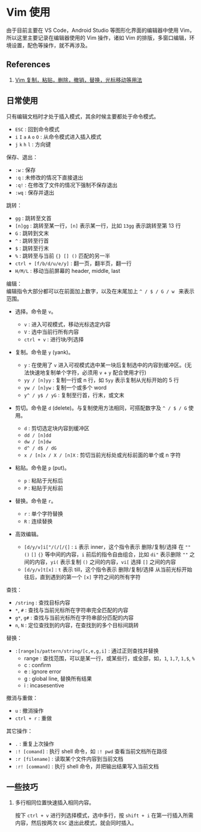# Vim 使用

由于目前主要在 VS Code，Android Studio 等图形化界面的编辑器中使用 Vim，所以这里主要记录在编辑器使用的 Vim 操作，诸如 Vim 的排版，多窗口编辑，环境设置，配色等操作，就不再涉及。

## References

1. [Vim 复制，粘贴，删除，撤销，替换，光标移动等用法](http://blog.51yip.com/linux/1140.html)

## 日常使用

只有编辑文档时才处于插入模式，其余时候主要都处于命令模式。

- `ESC` : 回到命令模式
- `i` `I` `a` `A` `o` `O` : 从命令模式进入插入模式
- `j` `k` `h` `l` : 方向键 

保存、退出：

- `:w` : 保存
- `:q` : 未修改的情况下直接退出
- `:q!` : 在修改了文件的情况下强制不保存退出
- `:wq` : 保存并退出

跳转：

- `gg` : 跳转至文首
- `[n]gg` : 跳转至某一行，`[n]` 表示某一行，比如 `13gg` 表示跳转至第 13 行
- `G` : 跳转到文末
- `^` : 跳转至行首
- `$` : 跳转至行末
- `%` : 跳转至与当前 `{} [] ()` 匹配的另一半
- `ctrl + [f/b/d/u/e/y]` : 翻一页，翻半页，翻一行
- `H/M/L` : 移动当前屏幕的 header, middle, last

编辑：  
编辑指令大部分都可以在前面加上数字，以及在末尾加上 `^ / $ / G / w ` 来表示范围。

- 选择。命令是 `v`。
  - `v` : 进入可视模式，移动光标选定内容
  - `V` : 选中当前行所有内容
  - `ctrl + v` : 进行块/列选择

- 复制。命令是 `y` (yank)。
  - `y` : 在使用了 `v` 进入可视模式选中某一块后复制选中的内容到缓冲区。(无法快速地复制单个字符，必须用 `v` + `y` 配合使用才行)
  - `yy / [n]yy` : 复制一行或 n 行，如 `5yy` 表示复制从光标开始的 5 行
  - `yw / [n]yw` : 复制一个或多个 word
  - `y^ / y$ / yG` : 复制至行首，行末，或文末

- 剪切。命令是 `d` (delete)。与复制使用方法相同，可搭配数字及 `^ / $ / G` 使用。
  - `d` : 剪切选定块内容到缓冲区
  - `dd / [n]dd`
  - `dw / [n]dw`
  - `d^ / d$ / dG`
  - `x / [n]x / X / [n]X` : 剪切当前光标处或光标前面的单个或 n 字符

- 粘贴。命令是 `p` (put)。
  - `p` : 粘贴于光标后
  - `P` : 粘贴于光标前

- 替换。命令是 `r`。
  - `r` : 单个字符替换
  - `R` : 连续替换

- 高效编辑。
  - `[d/y/v]i["/(/[/{]` : `i` 表示 inner，这个指令表示 删除/复制/选择 在 `""` `()` `[]` `{}` 等中间的内容，`i` 前后的指令自由组合，比如 `di"` 表示删除 `""` 之间的内容，`yi(` 表示复制 `()` 之间的内容，`vi[` 选择 `[]` 之间的内容
  - `[d/y/v]t[x]` : `t` 表示 till，这个指令表示 删除/复制/选择 从当前光标开始往后，直到遇到的第一个 `[x]` 字符之间的所有字符

查找：

- `/string` : 查找目标内容
- `*`, `#` : 查找与当前光标所在字符串完全匹配的内容
- `g*`, `g#` : 查找与当前光标所在字符串部分匹配的内容
- `n`, `N` : 定位查找到的内容，在查找到的多个目标间跳转

替换：

- `:[range]s/pattern/string/[c,e,g,i]` : 通过正则查找并替换
  - range : 查找范围，可以是某一行，或某些行，或全部，如，`1`, `1,7`, `1,$`, `%`
  - c : confirm
  - e : ignore error
  - g : global line, 替换所有结果
  - i : incasesentive

撤消与重做：

- `u` : 撤消操作
- `ctrl + r` : 重做

其它操作：

- `.` : 重复上次操作
- `:! [comand]` : 执行 shell 命令，如 `:! pwd` 查看当前文档所在路径
- `:r [filename]` : 读取某个文件内容到当前文档
- `:r! [command]` : 执行 shell 命令，并把输出结果写入当前文档

## 一些技巧

1. 多行相同位置快速插入相同内容。

   按下 `ctrl + v` 进行列选择模式，选中多行，按 `shift + i` 在第一行插入所需内容，然后按两次 `ESC` 退出此模式，就会同时插入。
